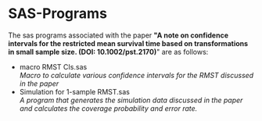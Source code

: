 # SAS-Programs
The sas programs associated with the paper <B>"A note on confidence intervals for the restricted mean survival time based on transformations in small sample size. (DOI: 10.1002/pst.2170)</B>" are as follows:
<UL>
  <LI>macro RMST CIs.sas</LI>
    <i>Macro to calculate various confidence intervals for the RMST discussed in the paper</i>
  <LI>Simulation for 1-sample RMST.sas</LI>
    <i>A program that generates the simulation data discussed in the paper and calculates the coverage probability and error rate.</i>
</UL>
